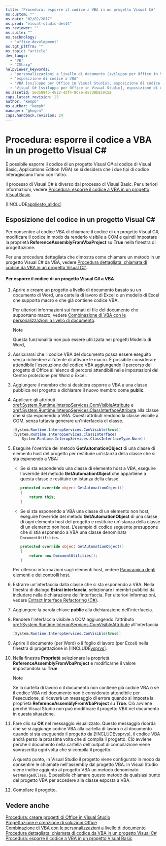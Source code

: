```yaml
---
title: "Procedura: esporre il codice a VBA in un progetto Visual C#"
ms.custom: ""
ms.date: "02/02/2017"
ms.prod: "visual-studio-dev14"
ms.reviewer: ""
ms.suite: ""
ms.technology: 
  - "office-development"
ms.tgt_pltfrm: ""
ms.topic: "article"
dev_langs: 
  - "VB"
  - "CSharp"
helpviewer_keywords: 
  - "personalizzazioni a livello di documento [sviluppo per Office in Visual Studio], esposizione di codice"
  - "esposizione di codice a VBA"
  - "VBA [sviluppo per Office in Visual Studio], esposizione di codice nelle personalizzazioni a livello di documento"
  - "Visual C# [sviluppo per Office in Visual Studio], esposizione di codice a VBA"
ms.assetid: 56d5894b-4823-42f4-8c7e-d8739b859c52
caps.latest.revision: 25
author: "kempb"
ms.author: "kempb"
manager: "ghogen"
caps.handback.revision: 24
---
```

# Procedura: esporre il codice a VBA in un progetto Visual C# #
  È possibile esporre il codice di un progetto Visual C\# al codice di Visual Basic, Applications Edition \(VBA\) se si desidera che i due tipi di codice interagiscano l'uno con l'altro.  
  
 Il processo di Visual C\# è diverso dal processo di Visual Basic.  Per ulteriori informazioni, vedere [Procedura: esporre il codice a VBA in un progetto Visual Basic](../vsto/how-to-expose-code-to-vba-in-a-visual-basic-project.md).  
  
 [!INCLUDE[appliesto_alldoc](../vsto/includes/appliesto-alldoc-md.md)]  
  
## Esposizione del codice in un progetto Visual C\#  
 Per consentire al codice VBA di chiamare il codice di un progetto Visual C\#, modificare il codice in modo da renderlo visibile a COM e quindi impostare la proprietà **ReferenceAssemblyFromVbaProject** su **True** nella finestra di progettazione.  
  
 Per una procedura dettagliata che dimostra come chiamare un metodo in un progetto Visual C\# da VBA, vedere [Procedura dettagliata: chiamata di codice da VBA in un progetto Visual C&#35;](../vsto/walkthrough-calling-code-from-vba-in-a-visual-csharp-project.md).  
  
#### Per esporre il codice di un progetto Visual C\# a VBA  
  
1.  Aprire o creare un progetto a livello di documento basato su un documento di Word, una cartella di lavoro di Excel o un modello di Excel che supporta macro e che già contiene codice VBA.  
  
     Per ulteriori informazioni sui formati di file del documento che supportano macro, vedere [Combinazione di VBA con le personalizzazioni a livello di documento](../vsto/combining-vba-and-document-level-customizations.md).  
  
    > [!NOTE]  
    >  Questa funzionalità non può essere utilizzata nei progetti Modello di Word,  
  
2.  Assicurarsi che il codice VBA del documento possa essere eseguito senza richiedere all'utente di attivare le macro.  È possibile considerare attendibile l'esecuzione del codice VBA aggiungendo il percorso del progetto di Office all'elenco di percorsi attendibili nelle impostazioni del Centro protezione per Word o Excel.  
  
3.  Aggiungere il membro che si desidera esporre a VBA a una classe pubblica nel progetto e dichiarare il nuovo membro come **public**.  
  
4.  Applicare gli attributi <xref:System.Runtime.InteropServices.ComVisibleAttribute> e <xref:System.Runtime.InteropServices.ClassInterfaceAttribute> alla classe che si sta esponendo a VBA.  Questi attributi rendono la classe visibile a COM, senza tuttavia generare un'interfaccia di classe.  
  
    ```csharp  
    [System.Runtime.InteropServices.ComVisible(true)]  
    [System.Runtime.InteropServices.ClassInterface(  
        System.Runtime.InteropServices.ClassInterfaceType.None)]  
    ```  
  
5.  Eseguire l'override del metodo **GetAutomationObject** di una classe di elemento host del progetto per restituire un'istanza della classe che si sta esponendo a VBA:  
  
    -   Se si sta espondendo una classe di elemento host a VBA, eseguire l'override del metodo **GetAutomationObject** che appartiene a questa classe e restituire un'istanza della classe.  
  
        ```csharp  
        protected override object GetAutomationObject()  
        {  
            return this;  
        }  
        ```  
  
    -   Se si sta esponendo a VBA una classe di un elemento non host, eseguire l'override del metodo **GetAutomationObject** di una classe di ogni elemento host del progetto e restituire un'istanza della classe di un elemento non host.  L'esempio di codice seguente presuppone che si stia esponendo a VBA una classe denominata `DocumentUtilities`.  
  
        ```csharp  
        protected override object GetAutomationObject()  
        {  
            return new DocumentUtilities();  
        }  
        ```  
  
     Per ulteriori informazioni sugli elementi host, vedere [Panoramica degli elementi e dei controlli host](../vsto/host-items-and-host-controls-overview.md).  
  
6.  Estrarre un'interfaccia dalla classe che si sta esponendo a VBA.  Nella finestra di dialogo **Estrai interfaccia**, selezionare i membri pubblici da includere nella dichiarazione dell'interfaccia.  Per ulteriori informazioni, vedere [Extract Interface Refactoring &#40;C&#35;&#41;](../csharp-ide/extract-interface-refactoring-csharp.md).  
  
7.  Aggiungere la parola chiave **public** alla dichiarazione dell'interfaccia.  
  
8.  Rendere l'interfaccia visibile a COM aggiungendo l'attributo <xref:System.Runtime.InteropServices.ComVisibleAttribute> all'interfaccia.  
  
    ```csharp  
    [System.Runtime.InteropServices.ComVisible(true)]  
    ```  
  
9. Aprire il documento \(per Word\) o il foglio di lavoro \(per Excel\) nella finestra di progettazione in [!INCLUDE[vsprvs](../sharepoint/includes/vsprvs-md.md)].  
  
10. Nella finestra **Proprietà** selezionare la proprietà **ReferenceAssemblyFromVbaProject** e modificarne il valore impostandola su **True**.  
  
    > [!NOTE]  
    >  Se la cartella di lavoro o il documento non contiene già codice VBA o se il codice VBA nel documento non è considerato attendibile per l'esecuzione, si riceverà un messaggio di errore quando si imposta la proprietà **ReferenceAssemblyFromVbaProject** su **True**.  Ciò avviene perché Visual Studio non può modificare il progetto VBA nel documento in questa situazione.  
  
11. Fare clic su **OK** nel messaggio visualizzato.  Questo messaggio ricorda che se si aggiunge codice VBA alla cartella di lavoro o al documento quando si sta eseguendo il progetto da [!INCLUDE[vsprvs](../sharepoint/includes/vsprvs-md.md)], il codice VBA andrà perso la prossima volta che si compila il progetto.  Ciò avviene perché il documento nella cartella dell'output di compilazione viene sovrascritta ogni volta che si compila il progetto.  
  
     A questo punto, in Visual Studio il progetto viene configurato in modo da consentire le chiamate nell'assembly dal progetto VBA.  In Visual Studio viene inoltre aggiunto al progetto VBA un metodo denominato `GetManagedClass`.  È possibile chiamare questo metodo da qualsiasi punto del progetto VBA per accedere alla classe esposta a VBA.  
  
12. Compilare il progetto.  
  
## Vedere anche  
 [Procedura: creare progetti di Office in Visual Studio](../vsto/how-to-create-office-projects-in-visual-studio.md)   
 [Progettazione e creazione di soluzioni Office](../vsto/designing-and-creating-office-solutions.md)   
 [Combinazione di VBA con le personalizzazioni a livello di documento](../vsto/combining-vba-and-document-level-customizations.md)   
 [Procedura dettagliata: chiamata di codice da VBA in un progetto Visual C&#35;](../vsto/walkthrough-calling-code-from-vba-in-a-visual-csharp-project.md)   
 [Procedura: esporre il codice a VBA in un progetto Visual Basic](../vsto/how-to-expose-code-to-vba-in-a-visual-basic-project.md)  
  
  